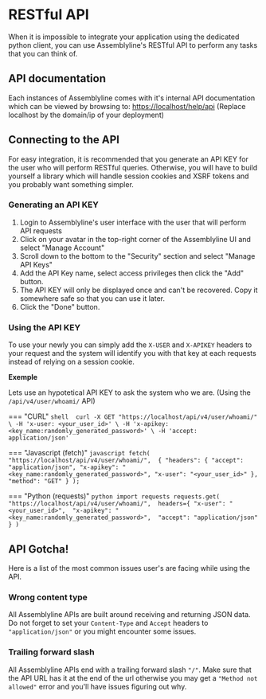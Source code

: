 # RESTful API

When it is impossible to integrate your application using the dedicated python client, you can use Assemblyline's RESTful API to perform any tasks that you can think of.

## API documentation

Each instances of Assemblyline comes with it's internal API documentation which can be viewed by browsing to: [https://localhost/help/api](https://localhost/help/api) (Replace localhost by the domain/ip of your deployment)

## Connecting to the API

For easy integration, it is recommended that you generate an API KEY for the user who will perform RESTful queries. Otherwise, you will have to build yourself a library which will handle session cookies and XSRF tokens and you probably want something simpler.

### Generating an API KEY

1. Login to Assemblyline's user interface with the user that will perform API requests
2. Click on your avatar in the top-right corner of the Assemblyline UI and select "Manage Account"
3. Scroll down to the bottom to the "Security" section and select "Manage API Keys"
4. Add the API Key name, select access privileges then click the "Add" button.
5. The API KEY will only be displayed once and can't be recovered. Copy it somewhere safe so that you can use it later.
6. Click the "Done" button.

### Using the API KEY 

To use your newly you can simply add the `X-USER` and `X-APIKEY` headers to your request and the system will identify you with that key at each requests instead of relying on a session cookie.

**Exemple**

Lets use an hypotetical API KEY to ask the system who we are. (Using the `/api/v4/user/whoami/` API)


=== "CURL"
    ``` shell 
    curl -X GET "https://localhost/api/v4/user/whoami/" \
         -H 'x-user: <your_user_id>' \
         -H 'x-apikey: <key_name:randomly_generated_password>' \
         -H 'accept: application/json'
    ```

=== "Javascript (fetch)"
    ``` javascript
    fetch(
      "https://localhost/api/v4/user/whoami/", 
      {
        "headers": {
          "accept": "application/json",
          "x-apikey": "<key_name:randomly_generated_password>",
          "x-user": "<your_user_id>"
        },
        "method": "GET"
      }
    );
    ```

=== "Python (requests)"
    ``` python
    import requests
    requests.get(
        "https://localhost/api/v4/user/whoami/", 
        headers={
            "x-user": "<your_user_id>", 
            "x-apikey": "<key_name:randomly_generated_password>", 
            "accept": "application/json"
        }
    )
    ```

## API Gotcha! 

Here is a list of the most common issues user's are facing while using the API.

### Wrong content type

All Assemblyline APIs are built around receiving and returning JSON data. Do not forget to set your `Content-Type` and `Accept` headers to `"application/json"` or you might encounter some issues.

### Trailing forward slash

All Assemblyline APIs end with a trailing forward slash `"/"`. Make sure that the API URL has it at the end of the url otherwise you may get a `"Method not allowed"` error and you'll have issues figuring out why.